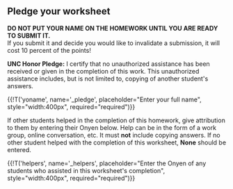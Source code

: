 ## Pledge your worksheet

**DO NOT PUT YOUR NAME ON THE HOMEWORK UNTIL YOU ARE READY TO SUBMIT IT.**  
If you submit it and decide you would like to invalidate a submission,
it will cost 10 percent of the points!

**UNC Honor Pledge:**
I certify that no unauthorized assistance has been received or
given in the completion of this work.
This unauthorized assistance includes, but is not limited to, copying of another student's answers.

{{!T('yoname', name='_pledge', placeholder="Enter your full name", style="width:400px", required="required")}}

If other students helped in the completion of this homework,
give attribution to them by entering their Onyen below.
Help can be in the form of a work group,
online conversation, etc.
It must **not** include copying answers.
If no other student helped with the completion of this worksheet,
**None** should be entered.

{{!T('helpers', name='_helpers', placeholder="Enter the Onyen of any students who assisted in this worksheet's completion", style="width:400px", required="required")}}

